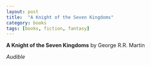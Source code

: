```yaml
---
layout: post
title:  "A Knight of the Seven Kingdoms"
category: books
tags: [books, fiction, fantasy]
---
```


**A Knight of the Seven Kingdoms** by George R.R. Martin

*Audible*

